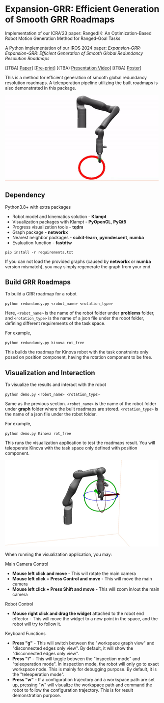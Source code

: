 # Expansion-GRR: Efficient Generation of Smooth GRR Roadmaps
Implementation of our ICRA'23 paper: RangedIK: An Optimization-Based Robot Motion Generation Method for Ranged-Goal Tasks

A Python implementation of our IROS 2024 paper: *Expansion-GRR: Expansion-GRR: Efficient Generation of Smooth Global Redundancy Resolution Roadmaps*

[(TBA) [Paper]()] [[Pre-print](https://arxiv.org/abs/2405.13770)] [(TBA) [Presentation Video]()] [(TBA) [Poster]()]

This is a method for efficient generation of smooth global
redundancy resolution roadmaps. A teleoperation pipeline utilizing the built roadmaps is also demonstrated in this package.

<img src="demo/cyclic.gif" alt="drawing" width="500"/>

## Dependency

Python3.8+ with extra packages

- Robot model and kinematics solution - **Klampt**
- Visualization packages with Klampt - **PyOpenGL**, **PyQt5**
- Progress visualization tools - **tqdm**
- Graph package - **networkx**
- Nearest neighbor packages - **scikit-learn**, **pynndescent**, **numba**
- Evaluation function - **fastdtw**

```
pip install -r requirements.txt
```

If you can not load the provided graphs (caused by **networkx** or **numba** version mismatch), you may simply regenerate the graph from your end.

## Build GRR Roadmaps

To build a GRR roadmap for a robot

`python redundancy.py <robot_name> <rotation_type>`

Here, `<robot_name>` is the name of the robot folder under **problems** folder, and `<rotation_type>` is the name of a json file under the robot folder, defining different requirements of the task space. 

For example,

`python redundancy.py kinova rot_free`

This builds the roadmap for Kinova robot with the task constraints only posed on position component, having the rotation component to be free.

## Visualization and Interaction

To visualize the results and interact with the robot

`python demo.py <robot_name> <rotation_type>`

Same as the previous section. `<robot_name>` is the name of the robot folder under **graph** folder where the built roadmaps are stored. `<rotation_type>` is the name of a json file under the robot folder.

For example,

`python demo.py Kinova rot_free`

This runs the visualization application to test the roadmaps result. You will teleoperate Kinova with the task space only defined with position component.

<img src="demo/visualization.jpg" alt="drawing" width="500"/>

When running the visualization application, you may:

Main Camera Control

- **Mouse left click and move** - This will rotate the main camera
- **Mouse left click + Press Control and move** - This will move the main camera
- **Mouse left click + Press Shift and move** - This will zoom in/out the main camera

Robot Control

- **Mouse right click and drag the widget** attached to the robot end effector - This will move the widget to a new point in the space, and the robot will try to follow it.

Keyboard Functions

- **Press "g"** - This will switch between the "workspace graph view" and "disconnected edges only view". By default, it will show the "disconnected edges only view".
- **Press "i"** - This will toggle between the "inspection mode" and "teleoperation mode". In inspection mode, the robot will only go to exact workspace node. This is mainly for debugging purpose. By default, it is the "teleoperation mode".
- **Press "w"** - If a configuration trajectory and a workspace path are set up, pressing "w" will visualize the workspace path and command the robot to follow the configuration trajectory. This is for result demonstration purpose.

